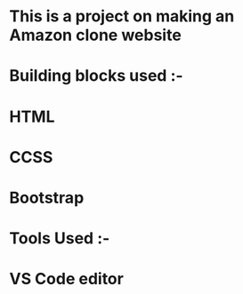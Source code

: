 # This is a project on making an Amazon clone website

# Building blocks used :-
# HTML
# CCSS
# Bootstrap

# Tools Used :-
# VS Code editor
